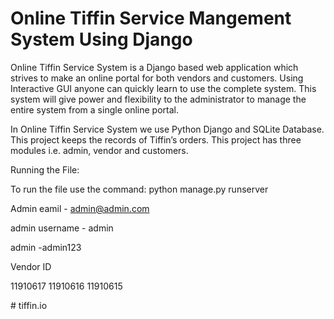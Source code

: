# Online Tiffin Service Mangement System Using Django

Online Tiffin Service System is a Django based web application which strives to make an online portal for both vendors and customers. Using Interactive GUI anyone can quickly learn to use the complete system. This system will give power and flexibility to the administrator to manage the entire system from a single online portal.

In Online Tiffin Service System we use Python Django and SQLite Database. This project keeps the records of Tiffin’s orders. This project has three modules i.e. admin, vendor and customers.

Running the File:

To run the file use the command:
python manage.py runserver


Admin eamil - admin@admin.com

admin username - admin

admin -admin123

Vendor ID

11910617
11910616
11910615






#   t i f f i n . i o 
 
 
